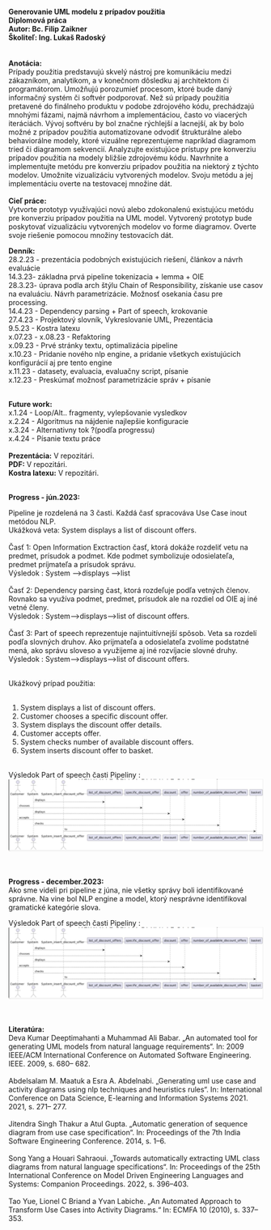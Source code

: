 **Generovanie UML modelu z prípadov použitia**<br />
**Diplomová práca**<br />
**Autor: Bc. Filip Zaikner**<br />
**Školiteľ: Ing. Lukaš Radoský**<br />
<br /><br />
**Anotácia:**<br />
Prípady použitia predstavujú skvelý nástroj pre komunikáciu medzi
zákazníkom, analytikom, a v konečnom dôsledku aj architektom či
programátorom. Umožňujú porozumieť procesom, ktoré bude daný informačný
systém či softvér podporovať. Než sú prípady použitia pretavené do finálneho
produktu v podobe zdrojového kódu, prechádzajú mnohými fázami, najmä
návrhom a implementáciou, často vo viacerých iteráciách. Vývoj softvéru
by bol značne rýchlejší a lacnejší, ak by bolo možné z prípadov použitia
automatizovane odvodiť štrukturálne alebo behaviorálne modely, ktoré vizuálne
reprezentujeme napríklad diagramom tried či diagramom sekvencií.
Analyzujte existujúce prístupy pre konverziu prípadov použitia na modely
bližšie zdrojovému kódu. Navrhnite a implementujte metódu pre konverziu
prípadov použitia na niektorý z týchto modelov. Umožnite vizualizáciu
vytvorených modelov. Svoju metódu a jej implementáciu overte na testovacej
množine dát.<br /><br />
**Cieľ práce:**<br />
Vytvorte prototyp využívajúci novú alebo zdokonalenú existujúcu metódu
pre konverziu prípadov použitia na UML model. Vytvorený prototyp bude
poskytovať vizualizáciu vytvorených modelov vo forme diagramov. Overte
svoje riešenie pomocou množiny testovacích dát.<br />

**Denník:**<br />
28.2.23 - prezentácia podobných existujúcich riešení, článkov a návrh evaluácie<br />
14.3.23- základna prvá pipeline tokenizacia + lemma + OIE<br />
28.3.23- úprava podla arch štýlu Chain of Responsibility, získanie use casov na evaluáciu. Návrh parametrizácie. Možnosť osekania času pre processing.<br />
14.4.23 - Dependency parsing + Part of speech, krokovanie<br />
27.4.23 - Projektový slovník, Vykreslovanie UML, Prezentácia<br />
9.5.23 - Kostra latexu<br />
x.07.23 - x.08.23 - Refaktoring<br />
x.09.23 - Prvé stránky textu, optimalizácia pipeline<br />
x.10.23 - Pridanie nového nlp engine, a pridanie všetkych existujúcich konfigurácií aj pre tento engine<br />
x.11.23 - datasety, evaluacia, evaluačny script, písanie<br />
x.12.23 - Preskúmať možnosť parametrizácie správ + písanie<br /><br />

**Future work:**<br />
x.1.24 - Loop/Alt.. fragmenty, vylepšovanie vysledkov<br />
x.2.24 - Algoritmus na nájdenie najlepšie konfiguracie<br />
x.3.24 - Alternativny tok ?(podľa progressu)<br />
x.4.24 - Písanie textu práce<br /><br />
**Prezentácia:** V repozitári.<br />
**PDF:** V repozitári.<br />
**Kostra latexu:** V repozitári.<br /><br />

**Progress - jún.2023:**<br />

Pipeline je rozdelená na 3 časti. Každá časť spracováva Use Case inout metódou NLP.<br />
Ukážková veta: System displays a list of discount offers.<br />
<br />
Časť 1: Open Information Exctraction časť, ktorá dokáže rozdeliť vetu na predmet, prísudok a podmet. Kde podmet symbolizuje odosielateľa, predmet príjmateľa a prísudok správu.<br /> 
Výsledok :   System -->displays -->list <br /> <br />
Časť 2: Dependency parsing čast, ktorá rozdeľuje podľa vetných členov. Rovnako sa využíva podmet, predmet, prísudok ale na rozdiel od OIE aj iné vetné členy.<br /> 
Výsledok :   System-->displays-->list of discount offers. <br /> <br />
Časť 3: Part of speech reprezentuje najintuitívnejší spôsob. Veta sa rozdelí podľa slovných druhov. Ako prijmateľa a odosielateľa zvolíme podstatné mená, ako správu sloveso a využijeme aj iné rozvíjacie slovné druhy.<br /> 
Výsledok :  System-->displays-->list of discount offers. <br /> <br /> 

Ukážkový prípad použitia: <br /> <br /> 

1. System displays a list of discount offers. <br /> 
2. Customer chooses a specific discount offer. <br /> 
3. System displays the discount offer details. <br /> 
4. Customer accepts offer. <br /> 
5. System checks number of available discount offers. <br /> 
6. System inserts discount offer to basket. <br /> <br /> 

Výsledok Part of speech časti Pipeliny : <br />
![POS pipeline - 06.2023](pipeline.png)<br /><br /><br />

**Progress - december.2023:**<br />
Ako sme videli pri pipeline z júna, nie všetky správy boli identifikované správne. Na vine bol NLP engine a model, ktorý nesprávne identifikoval gramatické kategórie slova. 

Výsledok Part of speech časti Pipeliny : <br />
![POS pipeline - 12.2023](pipeline.png)<br /><br /><br />

**Literatúra:**<br />
Deva Kumar Deeptimahanti a Muhammad Ali Babar. „An automated tool for generating UML models from natural language requirements“. In: 2009 IEEE/ACM
International Conference on Automated Software Engineering. IEEE. 2009, s. 680–
682.<br /><br />
Abdelsalam M. Maatuk a Esra A. Abdelnabi. „Generating uml use case and activity diagrams using nlp techniques and heuristics rules“. In: International Conference on Data Science, E-learning and Information Systems 2021. 2021, s. 271–
277.<br /><br />
Jitendra Singh Thakur a Atul Gupta. „Automatic generation of sequence diagram
from use case specification“. In: Proceedings of the 7th India Software Engineering
Conference. 2014, s. 1–6.<br /><br />
Song Yang a Houari Sahraoui. „Towards automatically extracting UML class diagrams from natural language specifications“. In: Proceedings of the 25th International Conference on Model Driven Engineering Languages and Systems: Companion Proceedings. 2022, s. 396–403.<br /><br />
Tao Yue, Lionel C Briand a Yvan Labiche. „An Automated Approach to Transform
Use Cases into Activity Diagrams.“ In: ECMFA 10 (2010), s. 337–353.<br />

